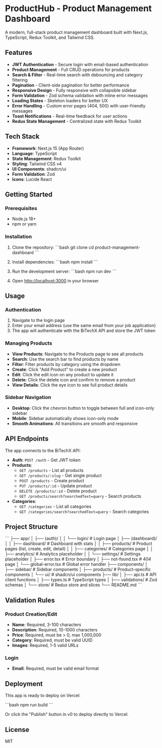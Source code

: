 # ProductHub - Product Management Dashboard

A modern, full-stack product management dashboard built with Next.js, TypeScript, Redux Toolkit, and Tailwind CSS.

## Features

- **JWT Authentication** - Secure login with email-based authentication
- **Product Management** - Full CRUD operations for products
- **Search & Filter** - Real-time search with debouncing and category filtering
- **Pagination** - Client-side pagination for better performance
- **Responsive Design** - Fully responsive with collapsible sidebar
- **Form Validation** - Zod schema validation with inline error messages
- **Loading States** - Skeleton loaders for better UX
- **Error Handling** - Custom error pages (404, 500) with user-friendly messages
- **Toast Notifications** - Real-time feedback for user actions
- **Redux State Management** - Centralized state with Redux Toolkit

## Tech Stack

- **Framework**: Next.js 15 (App Router)
- **Language**: TypeScript
- **State Management**: Redux Toolkit
- **Styling**: Tailwind CSS v4
- **UI Components**: shadcn/ui
- **Form Validation**: Zod
- **Icons**: Lucide React

## Getting Started

### Prerequisites

- Node.js 18+ 
- npm or yarn

### Installation

1. Clone the repository:
\`\`\`bash
git clone <your-repo-url>
cd product-management-dashboard
\`\`\`

2. Install dependencies:
\`\`\`bash
npm install
\`\`\`

3. Run the development server:
\`\`\`bash
npm run dev
\`\`\`

4. Open [http://localhost:3000](http://localhost:3000) in your browser

## Usage

### Authentication

1. Navigate to the login page
2. Enter your email address (use the same email from your job application)
3. The app will authenticate with the BiTechX API and store the JWT token

### Managing Products

- **View Products**: Navigate to the Products page to see all products
- **Search**: Use the search bar to find products by name
- **Filter**: Filter products by category using the dropdown
- **Create**: Click "Add Product" to create a new product
- **Edit**: Click the edit icon on any product to update it
- **Delete**: Click the delete icon and confirm to remove a product
- **View Details**: Click the eye icon to see full product details

### Sidebar Navigation

- **Desktop**: Click the chevron button to toggle between full and icon-only sidebar
- **Mobile**: Sidebar automatically shows icon-only mode
- **Smooth Animations**: All transitions are smooth and responsive

## API Endpoints

The app connects to the BiTechX API:

- **Auth**: `POST /auth` - Get JWT token
- **Products**: 
  - `GET /products` - List all products
  - `GET /products/:slug` - Get single product
  - `POST /products` - Create product
  - `PUT /products/:id` - Update product
  - `DELETE /products/:id` - Delete product
  - `GET /products/search?searchedText=query` - Search products
- **Categories**:
  - `GET /categories` - List all categories
  - `GET /categories/search?searchedText=query` - Search categories

## Project Structure

\`\`\`
├── app/
│   ├── (auth)/
│   │   └── login/          # Login page
│   ├── (dashboard)/
│   │   ├── dashboard/      # Dashboard with stats
│   │   ├── products/       # Product pages (list, create, edit, detail)
│   │   ├── categories/     # Categories page
│   │   ├── analytics/      # Analytics placeholder
│   │   └── settings/       # Settings placeholder
│   ├── error.tsx           # Error boundary
│   ├── not-found.tsx       # 404 page
│   └── global-error.tsx    # Global error handler
├── components/
│   ├── sidebar/            # Sidebar components
│   ├── products/           # Product-specific components
│   └── ui/                 # shadcn/ui components
├── lib/
│   ├── api.ts              # API client functions
│   ├── types.ts            # TypeScript types
│   ├── validations/        # Zod schemas
│   └── store/              # Redux store and slices
└── README.md
\`\`\`

## Validation Rules

### Product Creation/Edit

- **Name**: Required, 3-100 characters
- **Description**: Required, 10-1000 characters
- **Price**: Required, must be > 0, max 1,000,000
- **Category**: Required, must be valid UUID
- **Images**: Required, 1-5 valid URLs

### Login

- **Email**: Required, must be valid email format

## Deployment

This app is ready to deploy on Vercel:

\`\`\`bash
npm run build
\`\`\`

Or click the "Publish" button in v0 to deploy directly to Vercel.

## License

MIT
